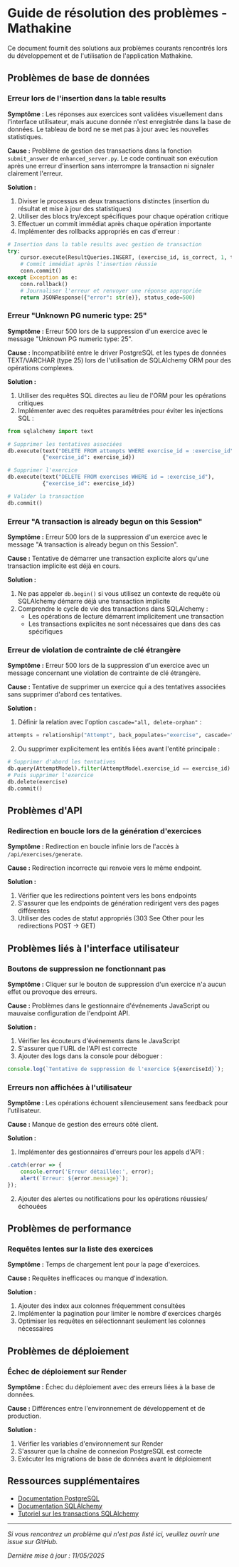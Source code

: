# Guide de résolution des problèmes - Mathakine

Ce document fournit des solutions aux problèmes courants rencontrés lors du développement et de l'utilisation de l'application Mathakine.

## Problèmes de base de données

### Erreur lors de l'insertion dans la table results

**Symptôme :** Les réponses aux exercices sont validées visuellement dans l'interface utilisateur, mais aucune donnée n'est enregistrée dans la base de données. Le tableau de bord ne se met pas à jour avec les nouvelles statistiques.

**Cause :** Problème de gestion des transactions dans la fonction `submit_answer` de `enhanced_server.py`. Le code continuait son exécution après une erreur d'insertion sans interrompre la transaction ni signaler clairement l'erreur.

**Solution :**
1. Diviser le processus en deux transactions distinctes (insertion du résultat et mise à jour des statistiques)
2. Utiliser des blocs try/except spécifiques pour chaque opération critique
3. Effectuer un commit immédiat après chaque opération importante
4. Implémenter des rollbacks appropriés en cas d'erreur :

```python
# Insertion dans la table results avec gestion de transaction
try:
    cursor.execute(ResultQueries.INSERT, (exercise_id, is_correct, 1, time_spent))
    # Commit immédiat après l'insertion réussie
    conn.commit()
except Exception as e:
    conn.rollback()
    # Journaliser l'erreur et renvoyer une réponse appropriée
    return JSONResponse({"error": str(e)}, status_code=500)
```

### Erreur "Unknown PG numeric type: 25"

**Symptôme :** Erreur 500 lors de la suppression d'un exercice avec le message "Unknown PG numeric type: 25".

**Cause :** Incompatibilité entre le driver PostgreSQL et les types de données TEXT/VARCHAR (type 25) lors de l'utilisation de SQLAlchemy ORM pour des opérations complexes.

**Solution :**
1. Utiliser des requêtes SQL directes au lieu de l'ORM pour les opérations critiques
2. Implémenter avec des requêtes paramétrées pour éviter les injections SQL :

```python
from sqlalchemy import text

# Supprimer les tentatives associées
db.execute(text("DELETE FROM attempts WHERE exercise_id = :exercise_id"), 
           {"exercise_id": exercise_id})

# Supprimer l'exercice
db.execute(text("DELETE FROM exercises WHERE id = :exercise_id"), 
           {"exercise_id": exercise_id})

# Valider la transaction
db.commit()
```

### Erreur "A transaction is already begun on this Session"

**Symptôme :** Erreur 500 lors de la suppression d'un exercice avec le message "A transaction is already begun on this Session".

**Cause :** Tentative de démarrer une transaction explicite alors qu'une transaction implicite est déjà en cours.

**Solution :**
1. Ne pas appeler `db.begin()` si vous utilisez un contexte de requête où SQLAlchemy démarre déjà une transaction implicite
2. Comprendre le cycle de vie des transactions dans SQLAlchemy :
   - Les opérations de lecture démarrent implicitement une transaction
   - Les transactions explicites ne sont nécessaires que dans des cas spécifiques

### Erreur de violation de contrainte de clé étrangère

**Symptôme :** Erreur 500 lors de la suppression d'un exercice avec un message concernant une violation de contrainte de clé étrangère.

**Cause :** Tentative de supprimer un exercice qui a des tentatives associées sans supprimer d'abord ces tentatives.

**Solution :**
1. Définir la relation avec l'option `cascade="all, delete-orphan"` :
```python
attempts = relationship("Attempt", back_populates="exercise", cascade="all, delete-orphan")
```

2. Ou supprimer explicitement les entités liées avant l'entité principale :
```python
# Supprimer d'abord les tentatives
db.query(AttemptModel).filter(AttemptModel.exercise_id == exercise_id).delete()
# Puis supprimer l'exercice
db.delete(exercise)
db.commit()
```

## Problèmes d'API

### Redirection en boucle lors de la génération d'exercices

**Symptôme :** Redirection en boucle infinie lors de l'accès à `/api/exercises/generate`.

**Cause :** Redirection incorrecte qui renvoie vers le même endpoint.

**Solution :**
1. Vérifier que les redirections pointent vers les bons endpoints
2. S'assurer que les endpoints de génération redirigent vers des pages différentes
3. Utiliser des codes de statut appropriés (303 See Other pour les redirections POST → GET)

## Problèmes liés à l'interface utilisateur

### Boutons de suppression ne fonctionnant pas

**Symptôme :** Cliquer sur le bouton de suppression d'un exercice n'a aucun effet ou provoque des erreurs.

**Cause :** Problèmes dans le gestionnaire d'événements JavaScript ou mauvaise configuration de l'endpoint API.

**Solution :**
1. Vérifier les écouteurs d'événements dans le JavaScript
2. S'assurer que l'URL de l'API est correcte
3. Ajouter des logs dans la console pour déboguer :
```javascript
console.log(`Tentative de suppression de l'exercice ${exerciseId}`);
```

### Erreurs non affichées à l'utilisateur

**Symptôme :** Les opérations échouent silencieusement sans feedback pour l'utilisateur.

**Cause :** Manque de gestion des erreurs côté client.

**Solution :**
1. Implémenter des gestionnaires d'erreurs pour les appels d'API :
```javascript
.catch(error => {
    console.error('Erreur détaillée:', error);
    alert(`Erreur: ${error.message}`);
});
```

2. Ajouter des alertes ou notifications pour les opérations réussies/échouées

## Problèmes de performance

### Requêtes lentes sur la liste des exercices

**Symptôme :** Temps de chargement lent pour la page d'exercices.

**Cause :** Requêtes inefficaces ou manque d'indexation.

**Solution :**
1. Ajouter des index aux colonnes fréquemment consultées
2. Implémenter la pagination pour limiter le nombre d'exercices chargés
3. Optimiser les requêtes en sélectionnant seulement les colonnes nécessaires

## Problèmes de déploiement

### Échec de déploiement sur Render

**Symptôme :** Échec du déploiement avec des erreurs liées à la base de données.

**Cause :** Différences entre l'environnement de développement et de production.

**Solution :**
1. Vérifier les variables d'environnement sur Render
2. S'assurer que la chaîne de connexion PostgreSQL est correcte
3. Exécuter les migrations de base de données avant le déploiement

## Ressources supplémentaires

- [Documentation PostgreSQL](https://www.postgresql.org/docs/)
- [Documentation SQLAlchemy](https://docs.sqlalchemy.org/)
- [Tutoriel sur les transactions SQLAlchemy](https://docs.sqlalchemy.org/en/14/orm/session_transaction.html)

---

*Si vous rencontrez un problème qui n'est pas listé ici, veuillez ouvrir une issue sur GitHub.*

*Dernière mise à jour : 11/05/2025* 